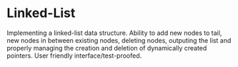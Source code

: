 # Linked-List
Implementing a linked-list data structure. Ability to add new nodes to tail, new nodes in between existing nodes, deleting nodes, outputing the list and properly managing the creation and deletion of dynamically created pointers. User friendly interface/test-proofed.
